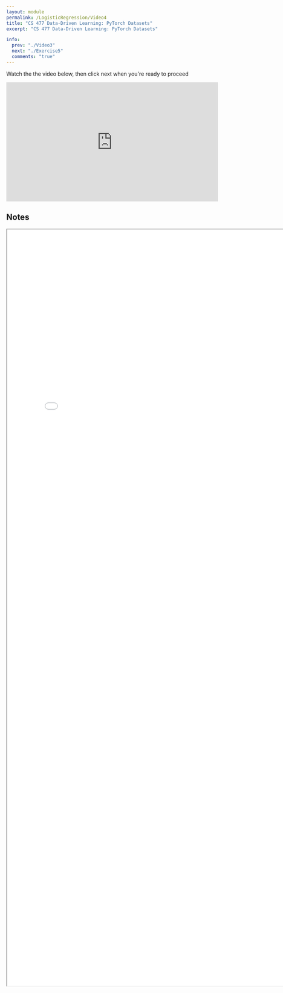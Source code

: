 ```yaml
---
layout: module
permalink: /LogisticRegression/Video4
title: "CS 477 Data-Driven Learning: PyTorch Datasets"
excerpt: "CS 477 Data-Driven Learning: PyTorch Datasets"

info:
  prev: "./Video3"
  next: "./Exercise5"
  comments: "true"
---
```


<p>
Watch the the video below, then click next when you're ready to proceed
</p>

<iframe width="560" height="315" src="https://www.youtube.com/embed/5h21TdeQxDY" title="YouTube video player" frameborder="0" allow="accelerometer; autoplay; clipboard-write; encrypted-media; gyroscope; picture-in-picture; web-share" allowfullscreen></iframe>


<h2>Notes</h2>

<iframe src = "../images/LogisticRegression/Torch_Dataset.html" width="800" height="2000">